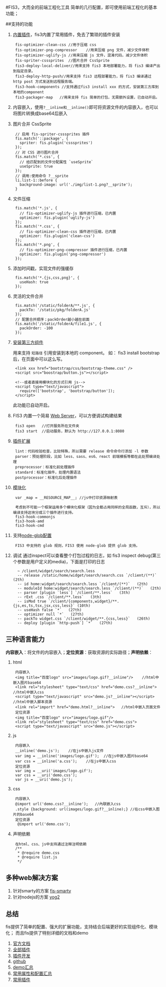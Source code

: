 #FIS3，大而全的前端工程化工具
简单的几行配置，即可使用前端工程化的基本功能；

##支持的功能
1. [内置插件](http://fis.baidu.com/fis3/docs/api/config-system-plugin.html)，fis3内置了常用插件，免去了繁琐的插件安装

		fis-optimizer-clean-css	//用于压缩 css
		fis-optimizer-png-compressor	//用来压缩 png 文件，减少文件体积
		fis-optimizer-uglify-js	//用来压缩 js 文件，混淆代码，减少文件体积
		fis-spriter-csssprites	//图片合并 CssSprite
		fis3-deploy-local-deliver//用来支持 fis3 本地部署能力，将 fis3 编译产出到指定目录。
		fis3-deploy-http-push//用来支持 fis3 远程部署能力，将 fis3 编译通过 http post 方式发送到远程服务端。
		fis3-hook-components //支持通过fis3 install xxx 的方式，安装第三方库到本地的component
		fis3-packager-map	//用来支持 fis 简单的打包，无需额外设置，已自动开启。
2. 内容嵌入，使用`?__inline和__inline()`即可将资源文件的内容嵌入，也可以将图片转换成base64后嵌入
2. 图片合并 CssSprite

		// 启用 fis-spriter-csssprites 插件
		fis.match('::package', {
		  spriter: fis.plugin('csssprites')
		});
		// 对 CSS 进行图片合并
		fis.match('*.css', {
		  // 给匹配到的文件分配属性 `useSprite`
		  useSprite: true
		});
		// 调用:使用命令 ?__sprite
		li.list-1::before {
		  background-image: url('./img/list-1.png?__sprite');
		}
3. 文件压缩
		
		fis.match('*.js', {
		  // fis-optimizer-uglify-js 插件进行压缩，已内置
		  optimizer: fis.plugin('uglify-js')
		});
		fis.match('*.css', {
		  // fis-optimizer-clean-css 插件进行压缩，已内置
		  optimizer: fis.plugin('clean-css')
		});
		fis.match('*.png', {
		  // fis-optimizer-png-compressor 插件进行压缩，已内置
		  optimizer: fis.plugin('png-compressor')
		});
4. 添加时间戳，实现文件的强缓存
	
		fis.match('*.{js,css,png}', {
		  useHash: true
		});
5. 灵活的文件合并

		fis.match('/static/folderA/**.js', {
		  packTo: '/static/pkg/folderA.js'
		});
		// 配置合并顺序；packOrder越小越在前面
		fis.match('/static/folderA/file1.js', {
		  packOrder: -100
		});
6. [安装第三方组件](https://github.com/fex-team/fis3-hook-components)

	用来支持 `短路径` 引用安装到本地的 component。
	如： fis3 install bootstrap 后，在页面中可以这么写。
	
		<link xxx href="bootstrap/css/bootstrap-theme.css" />
		<script src="boostrap/button.js"></script>
		
		<!--或者直接用模块化的方式引用 js-->
		<script type="text/javascript">
		  require(['bootstrap', 'bootstrap/button']);
		</script>
	此功能已自动开启。
7. FIS3 内置一个简易 [Web Server](http://fis.baidu.com/fis3/docs/beginning/debug.html)，可以方便调试构建结果

		fis3 open	//打开服务所在文件夹
		fis3 start	//启动服务，默认为 http://127.0.0.1:8080
7. [插件扩展](http://fis.baidu.com/fis3/docs/lv2.html)

		lint：代码校验检查，比较特殊，所以需要 release 命令命令行添加 -l 参数
		parser：预处理阶段，比如 less、sass、es6、react 前端模板等都在此处预编译处理
		preprocessor：标准化前处理插件
		standard：标准化插件，处理内置语法
		postprocessor：标准化后处理插件
8. [模块化](http://fis.baidu.com/fis3/docs/lv3.html)

		var _map = __RESOURCE_MAP__; //js中打印资源映射表

		考虑到不可能一个框架运用多个模块化框架（因为全都占用同样的全局函数，互斥），所以编译支持这块分成三个插件进行支持。
		fis3-hook-commonjs
		fis3-hook-amd
		fis3-hook-cmd
9. 支持[node-glob配置](http://fis.baidu.com/fis3/docs/api/config-glob.html)

		FIS3 中支持的 glob 规则，FIS3 使用 node-glob 提供 glob 支持。
1. 调试
		通过inspect可以查看整个打包过程的日志，如 fis3 inspect debug(第三个参数是用户定义的media)，下面是打印的日志

		 ~ /client/widget/search/search.less
		 -- release /static/home/widget/search/search.css `/client/(**)`   (2th)
		 -- id home:widget/search/search.less `/client/(**)`   (2th)
		 -- moduleId home:widget/search/search.less `/client/(**)`   (2th)
		 -- parser [plugin `less`] `/client/**.less`   (3th)
		 -- rExt .css `/client/**.less`   (3th)
		 -- isMod true `/client/{components,widget}/**.{js,es,ts,tsx,jsx,css,less}` (10th)                       
		 -- useHash false `*`   (27th)
		 -- optimizer null `*`   (27th)
		 -- packTo widget.css `/client/widget/**.{css,less}`   (26th)
		 -- deploy [plugin `http-push`] `*`   (27th)

## 三种语言能力
**内容嵌入**：将文件的内容嵌入；**定位资源**：获取资源的实际路径；**声明依赖**：

1. html
		
		内容嵌入
		<img title="百度logo" src="images/logo.gif?__inline"/>	//html中嵌入图片base64
		<link rel="stylesheet" type="text/css" href="demo.css?__inline">	//html中嵌入css
		<script type="text/javascript" src="demo.js?__inline"></script>	//html中嵌入脚本资源
		<link rel="import" href="demo.html?__inline">	//html中嵌入页面文件
		定位资源
		<img title="百度logo" src="images/logo.gif"/>
		<link rel="stylesheet" type="text/css" href="demo.css">
		<script type="text/javascript" src="demo.js"></script>

1. js

		内容嵌入
		__inline('demo.js');	//在js中嵌入js文件
		var img = __inline('images/logo.gif');	//在js中嵌入图片base64
		var css = __inline('a.css');	//在js中嵌入css
		定位资源
		var img = __uri('images/logo.gif');
		var css = __uri('demo.css');
		var js = __uri('demo.js');
1. css

		内容嵌入
		@import url('demo.css?__inline');	//內联嵌入css
		.style {background: url(images/logo.gif?__inline);}	//在css中嵌入图片的base64
		定位资源	
		 @import url('demo.css');
1. 声明依赖

		在html、css、js中支持通过注释注明依赖
		/**
		 * @require demo.css
		 * @require list.js
		 */
## 多种web解决方案
1. 针对smarty的方案 [fis-smarty](https://github.com/fex-team/fis3-smarty)
2. 针对nodejs的方案 [yog2](http://fex.baidu.com/yog2/docs/)

## 总结
fis提供了简单的配置、强大的扩展功能，支持结合后端更好的实现组件化、模块化；
而且fis提供了特别详细的文档和demo

1. [官方文档](http://fis.baidu.com/fis3/docs/beginning/intro.html)
2. [全部插件](http://fis.baidu.com/fis3/plugins.html)
3. [插件开发](http://fis.baidu.com/fis3/api/index.html)
4. [github](https://github.com/fex-team/fis3)
5. [demo汇总](https://github.com/fex-team/fis3-demo)
6. [常用属性和配置汇总](https://github.com/fex-team/fis3/blob/master/doc/docs/api/config-props.md#%E6%96%87%E4%BB%B6%E5%B1%9E%E6%80%A7)
7. [常用插件](https://github.com/fex-team/fis3/blob/master/doc/docs/common-plugin.md)